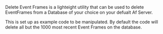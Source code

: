 Delete Event Frames is a lighteight utility that can be used to delete EventFrames from a Database of your choice on your defualt Af Server.

This is set up as example code to be manipulated. By default the code will delete all but the 1000 most recent Event Frames on the database.
